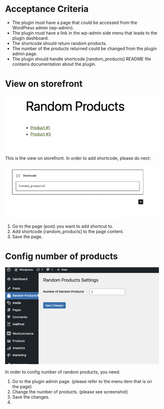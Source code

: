 # Acceptance Criteria
- The plugin must have a page that could be accessed from the WordPress admin (wp-admin).
- The plugin must have a link in the wp-admin side menu that leads to the plugin dashboard.
- The shortcode should return random products.
- The number of the products returned could be changed from the plugin admin page.
- The plugin should handle shortcode [random_products]
README file contains documentation about the plugin.

# View on storefront
![](img/storefront.png)

This is the view on storefront.
In order to add shortcode, please do next:

![img.png](img/shortcode.png)
1. Go to the page (post) you want to add shortcut to.
2. Add shortcode [random_products] to the page content.
3. Save the page.

# Config number of products
![](img/config.png)

In order to config number of random products, you need:
1. Go to the plugin admin page. (please refer to the menu item that is on the page)
2. Change the number of products. (please see screenshot)
3. Save the changes.
4. 